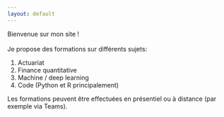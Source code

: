 ```yaml
---
layout: default
---
```


Bienvenue sur mon site ! 
<br>
<br>
Je propose des formations sur différents sujets:
<ol type="1">
  <li> Actuariat </li>
  <li> Finance quantitative </li>
  <li> Machine / deep learning </li>
  <li> Code (Python et R principalement) </li>
</ol>

Les formations peuvent être effectuées en présentiel ou à distance (par exemple via Teams).